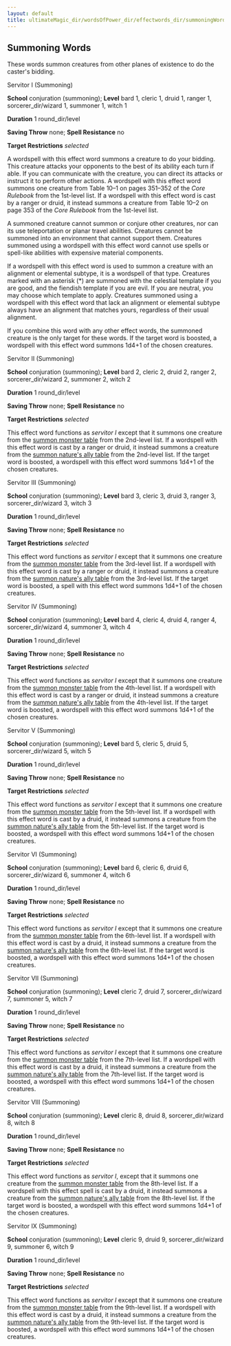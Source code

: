```yaml
---
layout: default
title: ultimateMagic_dir/wordsOfPower_dir/effectwords_dir/summoningWords
---
```

## Summoning Words

These words summon creatures from other planes of existence to do the caster's bidding.

Servitor I (Summoning)

**School** conjuration (summoning); **Level** bard 1, cleric 1, druid 1, ranger 1, sorcerer_dir/wizard 1, summoner 1, witch 1

**Duration** 1 round_dir/level

**Saving Throw** none; **Spell Resistance** no

**Target Restrictions** _selected_

A wordspell with this effect word summons a creature to do your bidding. This creature attacks your opponents to the best of its ability each turn if able. If you can communicate with the creature, you can direct its attacks or instruct it to perform other actions. A wordspell with this effect word summons one creature from Table 10–1 on pages 351–352 of the _Core Rulebook_ from the 1st-level list. If a wordspell with this effect word is cast by a ranger or druid, it instead summons a creature from Table 10–2 on page 353 of the _Core Rulebook_ from the 1st-level list.

A summoned creature cannot summon or conjure other creatures, nor can its use teleportation or planar travel abilities. Creatures cannot be summoned into an environment that cannot support them. Creatures summoned using a wordspell with this effect word cannot use spells or spell-like abilities with expensive material components.

If a wordspell with this effect word is used to summon a creature with an alignment or elemental subtype, it is a wordspell of that type. Creatures marked with an asterisk (\*) are summoned with the celestial template if you are good, and the fiendish template if you are evil. If you are neutral, you may choose which template to apply. Creatures summoned using a wordspell with this effect word that lack an alignment or elemental subtype always have an alignment that matches yours, regardless of their usual alignment.

If you combine this word with any other effect words, the summoned creature is the only target for these words. If the target word is boosted, a wordspell with this effect word summons 1d4+1 of the chosen creatures.

Servitor II (Summoning)

**School** conjuration (summoning); **Level** bard 2, cleric 2, druid 2, ranger 2, sorcerer_dir/wizard 2, summoner 2, witch 2

**Duration** 1 round_dir/level

**Saving Throw** none; **Spell Resistance** no

**Target Restrictions** _selected_

This effect word functions as _servitor I_ except that it summons one creature from the [summon monster table](spells_dir/summonMonster#_table-10-1-summon-monster) from the 2nd-level list. If a wordspell with this effect word is cast by a ranger or druid, it instead summons a creature from the [summon nature's ally table](spells_dir/summonNatureSAlly#_table-10-2-summon-nature-s-ally) from the 2nd-level list. If the target word is boosted, a wordspell with this effect word summons 1d4+1 of the chosen creatures.

Servitor III (Summoning)

**School** conjuration (summoning); **Level** bard 3, cleric 3, druid 3, ranger 3, sorcerer_dir/wizard 3, witch 3

**Duration** 1 round_dir/level

**Saving Throw** none; **Spell Resistance** no

**Target Restrictions** _selected_

This effect word functions as _servitor I_ except that it summons one creature from the [summon monster table](spells_dir/summonMonster#_table-10-1-summon-monster) from the 3rd-level list. If a wordspell with this effect word is cast by a ranger or druid, it instead summons a creature from the [summon nature's ally table](spells_dir/summonNatureSAlly#_table-10-2-summon-nature-s-ally) from the 3rd-level list. If the target word is boosted, a spell with this effect word summons 1d4+1 of the chosen creatures.

Servitor IV (Summoning)

**School** conjuration (summoning); **Level** bard 4, cleric 4, druid 4, ranger 4, sorcerer_dir/wizard 4, summoner 3, witch 4

**Duration** 1 round_dir/level

**Saving Throw** none; **Spell Resistance** no

**Target Restrictions** _selected_

This effect word functions as _servitor I_ except that it summons one creature from the [summon monster table](spells_dir/summonMonster#_table-10-1-summon-monster) from the 4th-level list. If a wordspell with this effect word is cast by a ranger or druid, it instead summons a creature from the [summon nature's ally table](spells_dir/summonNatureSAlly#_table-10-2-summon-nature-s-ally) from the 4th-level list. If the target word is boosted, a wordspell with this effect word summons 1d4+1 of the chosen creatures.

Servitor V (Summoning)

**School** conjuration (summoning); **Level** bard 5, cleric 5, druid 5, sorcerer_dir/wizard 5, witch 5

**Duration** 1 round_dir/level

**Saving Throw** none; **Spell Resistance** no

**Target Restrictions** _selected_

This effect word functions as _servitor I_ except that it summons one creature from the [summon monster table](spells_dir/summonMonster#_table-10-1-summon-monster) from the 5th-level list. If a wordspell with this effect word is cast by a druid, it instead summons a creature from the [summon nature's ally table](spells_dir/summonNatureSAlly#_table-10-2-summon-nature-s-ally) from the 5th-level list. If the target word is boosted, a wordspell with this effect word summons 1d4+1 of the chosen creatures.

Servitor VI (Summoning)

**School** conjuration (summoning); **Level** bard 6, cleric 6, druid 6, sorcerer_dir/wizard 6, summoner 4, witch 6

**Duration** 1 round_dir/level

**Saving Throw** none; **Spell Resistance** no

**Target Restrictions** _selected_

This effect word functions as _servitor I_ except that it summons one creature from the [summon monster table](spells_dir/summonMonster#_table-10-1-summon-monster) from the 6th-level list. If a wordspell with this effect word is cast by a druid, it instead summons a creature from the [summon nature's ally table](spells_dir/summonNatureSAlly#_table-10-2-summon-nature-s-ally) from the 6th-level list. If the target word is boosted, a wordspell with this effect word summons 1d4+1 of the chosen creatures.

Servitor VII (Summoning)

**School** conjuration (summoning); **Level** cleric 7, druid 7, sorcerer_dir/wizard 7, summoner 5, witch 7

**Duration** 1 round_dir/level

**Saving Throw** none; **Spell Resistance** no

**Target Restrictions** _selected_

This effect word functions as _servitor I_ except that it summons one creature from the [summon monster table](spells_dir/summonMonster#_table-10-1-summon-monster) from the 7th-level list. If a wordspell with this effect word is cast by a druid, it instead summons a creature from the [summon nature's ally table](spells_dir/summonNatureSAlly#_table-10-2-summon-nature-s-ally) from the 7th-level list. If the target word is boosted, a wordspell with this effect word summons 1d4+1 of the chosen creatures.

Servitor VIII (Summoning)

**School** conjuration (summoning); **Level** cleric 8, druid 8, sorcerer_dir/wizard 8, witch 8

**Duration** 1 round_dir/level

**Saving Throw** none; **Spell Resistance** no

**Target Restrictions** _selected_

This effect word functions as _servitor I_, except that it summons one creature from the [summon monster table](spells_dir/summonMonster#_table-10-1-summon-monster) from the 8th-level list. If a wordspell with this effect spell is cast by a druid, it instead summons a creature from the [summon nature's ally table](spells_dir/summonNatureSAlly#_table-10-2-summon-nature-s-ally) from the 8th-level list. If the target word is boosted, a wordspell with this effect word summons 1d4+1 of the chosen creatures.

Servitor IX (Summoning)

**School** conjuration (summoning); **Level** cleric 9, druid 9, sorcerer_dir/wizard 9, summoner 6, witch 9

**Duration** 1 round_dir/level

**Saving Throw** none; **Spell Resistance** no

**Target Restrictions** _selected_

This effect word functions as _servitor I_ except that it summons one creature from the [summon monster table](spells_dir/summonMonster#_table-10-1-summon-monster) from the 9th-level list. If a wordspell with this effect word is cast by a druid, it instead summons a creature from the [summon nature's ally table](spells_dir/summonNatureSAlly#_table-10-2-summon-nature-s-ally) from the 9th-level list. If the target word is boosted, a wordspell with this effect word summons 1d4+1 of the chosen creatures.

